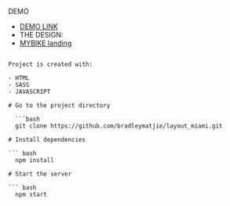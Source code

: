 DEMO
- [DEMO LINK](https://bradleymatjie.github.io/layout_miami/)
- THE DESIGN: 
- [MYBIKE landing](https://www.figma.com/file/Ic3SlZjkATYaS7uTifZAIk/BIKE?node-id=0%3A1)
```

Project is created with:

- HTML
- SASS
- JAVASCRIPT

# Go to the project directory

  ```bash
  git clone https://github.com/bradleymatjie/layout_miami.git

# Install dependencies

``` bash
  npm install

# Start the server

``` bash
  npm start


